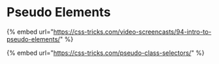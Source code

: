 # Pseudo Elements

{% embed url="https://css-tricks.com/video-screencasts/94-intro-to-pseudo-elements/" %}

{% embed url="https://css-tricks.com/pseudo-class-selectors/" %}

